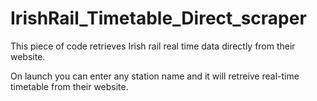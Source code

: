 # IrishRail_Timetable_Direct_scraper
This piece of code retrieves Irish rail real time data directly from their website.

On launch you can enter any station name and it will retreive real-time timetable from their website.

